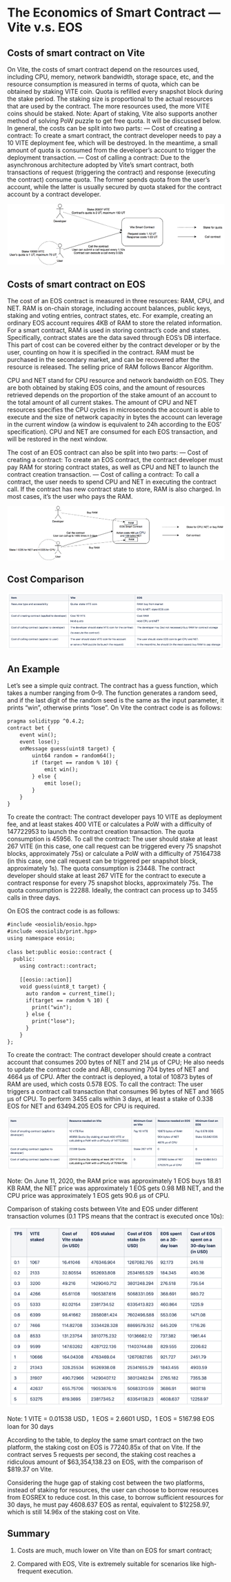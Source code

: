 # The Economics of Smart Contract — Vite v.s. EOS


## Costs of smart contract on Vite


On Vite, the costs of smart contract depend on the resources used, including CPU, memory, network bandwidth, storage space, etc, and the resource consumption is measured in terms of quota, which can be obtained by staking VITE coin. Quota is refilled every snapshot block during the stake period. The staking size is proportional to the actual resources that are used by the contract. The more resources used, the more VITE coins should be staked.
Note: Apart of staking, Vite also supports another method of solving PoW puzzle to get free quota. It will be discussed below.
In general, the costs can be split into two parts:
— Cost of creating a contract: To create a smart contract, the contract developer needs to pay a 10 VITE deployment fee, which will be destroyed. In the meantime, a small amount of quota is consumed from the developer’s account to trigger the deployment transaction.
— Cost of calling a contract: Due to the asynchronous architecture adopted by Vite’s smart contract, both transactions of request (triggering the contract) and response (executing the contract) consume quota. The former spends quota from the user’s account, while the latter is usually secured by quota staked for the contract account by a contract developer.


![](../../assets/images/YW-Vite-EOS-Contract.png)


## Costs of smart contract on EOS


The cost of an EOS contract is measured in three resources: RAM, CPU, and NET. RAM is on-chain storage, including account balances, public keys, staking and voting entries, contract states, etc. For example, creating an ordinary EOS account requires 4KB of RAM to store the related information. For a smart contract, RAM is used in storing contract’s code and states. Specifically, contract states are the data saved through EOS’s DB interface. This part of cost can be covered either by the contract developer or by the user, counting on how it is specified in the contract. RAM must be purchased in the secondary market, and can be recovered after the resource is released. The selling price of RAM follows Bancor Algorithm.


CPU and NET stand for CPU resource and network bandwidth on EOS. They are both obtained by staking EOS coins, and the amount of resources retrieved depends on the proportion of the stake amount of an account to the total amount of all current stakes. The amount of CPU and NET resources specifies the CPU cycles in microseconds the account is able to execute and the size of network capacity in bytes the account can leverage in the current window (a window is equivalent to 24h according to the EOS’ specification). CPU and NET are consumed for each EOS transaction, and will be restored in the next window.


The cost of an EOS contract can also be split into two parts:
— Cost of creating a contract: To create an EOS contract, the contract developer must pay RAM for storing contract states, as well as CPU and NET to launch the contract creation transaction.
— Cost of calling a contract: To call a contract, the user needs to spend CPU and NET in executing the contract call. If the contract has new contract state to store, RAM is also charged. In most cases, it’s the user who pays the RAM.


![](../../assets/images/YW-Vite-EOS-Contract-1.png)


## Cost Comparison


![](../../assets/images/YW-Vite-EOS-Contract-2.png)


## An Example


Let’s see a simple quiz contract.
The contract has a guess function, which takes a number ranging from 0–9. The function generates a random seed, and if the last digit of the random seed is the same as the input parameter, it prints “win”, otherwise prints “lose”.
On Vite the contract code is as follows:

```
pragma soliditypp ^0.4.2;
contract bet {
    event win();
    event lose();
    onMessage guess(uint8 target) {
        uint64 random = random64();
        if (target == random % 10) {
            emit win();
        } else {
            emit lose();
        }
    }
}
```


To create the contract:
The contract developer pays 10 VITE as deployment fee, and at least stakes 400 VITE or calculates a PoW with a difficulty of 147722953 to launch the contract creation transaction. The quota consumption is 45956.
To call the contract:
The user should stake at least 267 VITE (in this case, one call request can be triggered every 75 snapshot blocks, approximately 75s) or calculate a PoW with a difficulty of 75164738 (in this case, one call request can be triggered per snapshot block, approximately 1s). The quota consumption is 23448.
The contract developer should stake at least 267 VITE for the contract to execute a contract response for every 75 snapshot blocks, approximately 75s. The quota consumption is 22288. Ideally, the contract can process up to 3455 calls in three days.


On EOS the contract code is as follows:


```
#include <eosiolib/eosio.hpp>
#include <eosiolib/print.hpp>
using namespace eosio;
 
class bet:public eosio::contract {
  public:
    using contract::contract;
     
    [[eosio::action]]
    void guess(uint8_t target) {
      auto random = current_time();
      if(target == random % 10) {
        print("win");
      } else {
        print("lose");
      }
    }
};
```


To create the contract:
The contract developer should create a contract account that consumes 200 bytes of NET and 214 μs of CPU;
He also needs to update the contract code and ABI, consuming 704 bytes of NET and 4664 μs of CPU.
After the contract is deployed, a total of 10873 bytes of RAM are used, which costs 0.578 EOS.
To call the contract:
The user triggers a contract call transaction that consumes 96 bytes of NET and 1665 μs of CPU. To perform 3455 calls within 3 days, at least a stake of 0.338 EOS for NET and 63494.205 EOS for CPU is required.


![](../../assets/images/YW-Vite-EOS-Contract-3.png)


Note: On June 11, 2020, the RAM price was approximately 1 EOS buys 18.81 KB RAM, the NET price was approximately 1 EOS gets 0.98 MB NET, and the CPU price was approximately 1 EOS gets 90.6 μs of CPU.

Comparison of staking costs between Vite and EOS under different transaction volumes (0.1 TPS means that the contract is executed once 10s):


![](../../assets/images/YW-Vite-EOS-Contract-4.png)


Note: 1 VITE = 0.01538 USD，1 EOS = 2.6601 USD，1 EOS = 5167.98 EOS loan for 30 days


According to the table, to deploy the same smart contract on the two platform, the staking cost on EOS is 77240.85x of that on Vite. If the contract serves 5 requests per second, the staking cost reaches a ridiculous amount of $63,354,138.23 on EOS, with the comparison of $819.37 on Vite.


Considering the huge gap of staking cost between the two platforms, instead of staking for resources, the user can choose to borrow resources from EOSREX to reduce cost. In this case, to borrow sufficient resources for 30 days, he must pay 4608.637 EOS as rental, equivalent to $12258.97, which is still 14.96x of the staking cost on Vite.


## Summary


1. Costs are much, much lower on Vite than on EOS for smart contract;

2. Compared with EOS, Vite is extremely suitable for scenarios like high-frequent execution.



